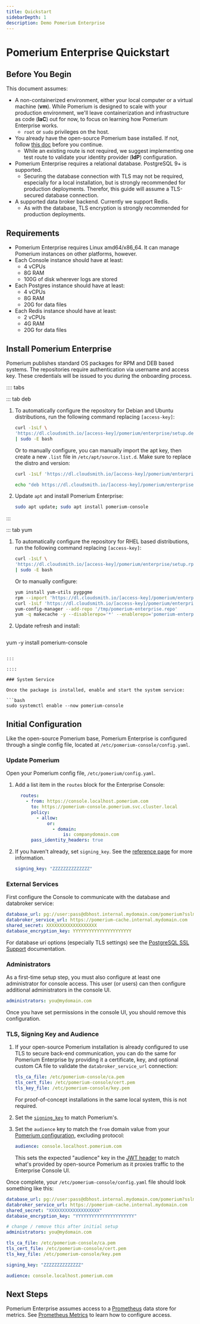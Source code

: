 ```yaml
---
title: Quickstart
sidebarDepth: 1
description: Demo Pomerium Enterprise
---
```


# Pomerium Enterprise Quickstart

## Before You Begin

This document assumes:

- A non-containerized environment, either your local computer or a virtual machine (**vm**). While Pomerium is designed to scale with your production environment, we'll leave containerization and infrastructure as code (**IaC**) out for now, to focus on learning how Pomerium Enterprise works.
   - `root` or `sudo` privileges on the host.
- You already have the open-source Pomerium base installed. If not, follow [this doc](/docs/install/binary.md) before you continue.
   - While an existing route is not required, we suggest implementing one test route to validate your identity provider (**IdP**) configuration.
- Pomerium Enterprise requires a relational database. PostgreSQL 9+ is supported.
   - Securing the database connection with TLS may not be required, especially for a local installation, but is strongly recommended for production deployments. Therefor, this guide will assume a TLS-secured database connection.
- A supported data broker backend. Currently we support Redis.
   - As with the database, TLS encryption is strongly recommended for production deployments.

## Requirements

- Pomerium Enterprise requires Linux amd64/x86_64. It can manage Pomerium instances on other platforms, however.
- Each Console instance should have at least:
    - 4 vCPUs
    - 8G RAM
    - 100G of disk wherever logs are stored
- Each Postgres instance should have at least:
    - 4 vCPUs
    - 8G RAM
    - 20G for data files
- Each Redis instance should have at least:
    - 2 vCPUs
    - 4G RAM
    - 20G for data files

## Install Pomerium Enterprise

Pomerium publishes standard OS packages for RPM and DEB based systems. The repositories require authentication via username and access key. These credentials will be issued to you during the onboarding process.

:::: tabs

::: tab deb

1. To automatically configure the repository for Debian and Ubuntu distributions, run the following command replacing `[access-key]`:

   ```bash
   curl -1sLf \
   'https://dl.cloudsmith.io/[access-key]/pomerium/enterprise/setup.deb.sh' \
   | sudo -E bash
   ```

   Or to manually configure, you can manually import the apt key, then create a new `.list` file in `/etc/apt/source.list.d`. Make sure to replace the distro and version:

   ```bash
   curl -1sLf 'https://dl.cloudsmith.io/[access-key]/pomerium/enterprise/gpg.B1D0324399CB9BC3.key' | apt-key add -

   echo "deb https://dl.cloudsmith.io/[access-key]/pomerium/enterprise/deb/debian buster main" | sudo tee /apt/sources.list.d/pomerium-console.list
   ```

1. Update `apt` and install Pomerium Enterprise:

   ```bash
   sudo apt update; sudo apt install pomerium-console
   ```

:::


::: tab yum

1. To automatically configure the repository for RHEL based distributions, run the following command replacing `[access-key]`:

   ```bash
   curl -1sLf \
   'https://dl.cloudsmith.io/[access-key]/pomerium/enterprise/setup.rpm.sh' \
   | sudo -E bash
   ```

   Or to manually configure:

   ```bash
   yum install yum-utils pygpgme
   rpm --import 'https://dl.cloudsmith.io/[access-key]/pomerium/enterprise/gpg.B1D0324399CB9BC3.key'
   curl -1sLf 'https://dl.cloudsmith.io/[access-key]/pomerium/enterprise/config.rpm.txt?distro=el&codename=8' > /tmp/pomerium-enterprise.repo
   yum-config-manager --add-repo '/tmp/pomerium-enterprise.repo'
   yum -q makecache -y --disablerepo='*' --enablerepo='pomerium-enterprise'
   ```

1. Update refresh and install:

   ```bash
yum -y install pomerium-console
   ```

:::

::::

### System Service

Once the package is installed, enable and start the system service:

```bash
sudo systemctl enable --now pomerium-console
```

## Initial Configuration

Like the open-source Pomerium base, Pomerium Enterprise is configured through a single config file, located at `/etc/pomerium-console/config.yaml`.


### Update Pomerium

Open your Pomerium config file, `/etc/pomerium/config.yaml`.

1. Add a list item in the `routes` block for the Enterprise Console:

   ```yaml
     routes:
       - from: https://console.localhost.pomerium.com
         to: https://pomerium-console.pomerium.svc.cluster.local
         policy:
           - allow:
               or:
                 - domain:
                     is: companydomain.com
         pass_identity_headers: true
   ```

1. If you haven't already, set `signing_key`. See the [reference page](/reference/readme.md#signing-key) for more information.

   ```yaml
   signing_key: "ZZZZZZZZZZZZZZ"
   ```

### External Services

First configure the Console to communicate with the database and databroker service:

```yaml
database_url: pg://user:pass@dbhost.internal.mydomain.com/pomerium?sslmode=require
databroker_service_url: https://pomerium-cache.internal.mydomain.com
shared_secret: XXXXXXXXXXXXXXXXXXX
database_encryption_key: YYYYYYYYYYYYYYYYYYYYYY
```

For database uri options (especially TLS settings) see the [PostgreSQL SSL Support](https://www.postgresql.org/docs/9.1/libpq-ssl.html) documentation.

### Administrators

As a first-time setup step, you must also configure at least one administrator for console access. This user (or users) can then configure additional administrators in the console UI.

```yaml
administrators: you@mydomain.com
```

Once you have set permissions in the console UI, you should remove this configuration.

### TLS, Signing Key and Audience

1. If your open-source Pomerium installation is already configured to use TLS to secure back-end communication, you can do the same for Pomerium Enterprise by providing it a certificate, key, and optional custom CA file to validate the `databroker_service_url` connection:

   ```yaml
   tls_ca_file: /etc/pomerium-console/ca.pem
   tls_cert_file: /etc/pomerium-console/cert.pem
   tls_key_file: /etc/pomerium-console/key.pem
   ```

   For proof-of-concept installations in the same local system, this is not required.

1. Set the [`signing_key`](/enterprise/reference/config.md#signing-key) to match Pomerium's.

1. Set the `audience` key to match the `from` domain value from your [Pomerium configuration](#update-pomerium), excluding protocol:

   ```yaml
   audience: console.localhost.pomerium.com
   ```

   This sets the expected "audience" key in the [JWT header](/reference/#jwt-claim-headers) to match what's provided by open-source Pomerium as it proxies traffic to the Enterprise Console UI.

Once complete, your `/etc/pomerium-console/config.yaml` file should look something like this:

```yaml
database_url: pg://user:pass@dbhost.internal.mydomain.com/pomerium?sslmode=require
databroker_service_url: https://pomerium-cache.internal.mydomain.com
shared_secret: "XXXXXXXXXXXXXXXXXXX"
database_encryption_key: "YYYYYYYYYYYYYYYYYYYYYY"

# change / remove this after initial setup
administrators: you@mydomain.com

tls_ca_file: /etc/pomerium-console/ca.pem
tls_cert_file: /etc/pomerium-console/cert.pem
tls_key_file: /etc/pomerium-console/key.pem

signing_key: "ZZZZZZZZZZZZZZ"

audience: console.localhost.pomerium.com
```

## Next Steps

Pomerium Enterprise assumes access to a [Prometheus](https://prometheus.io/) data store for metrics. See [Prometheus Metrics](/enterprise/prometheus.md) to learn how to configure access.
